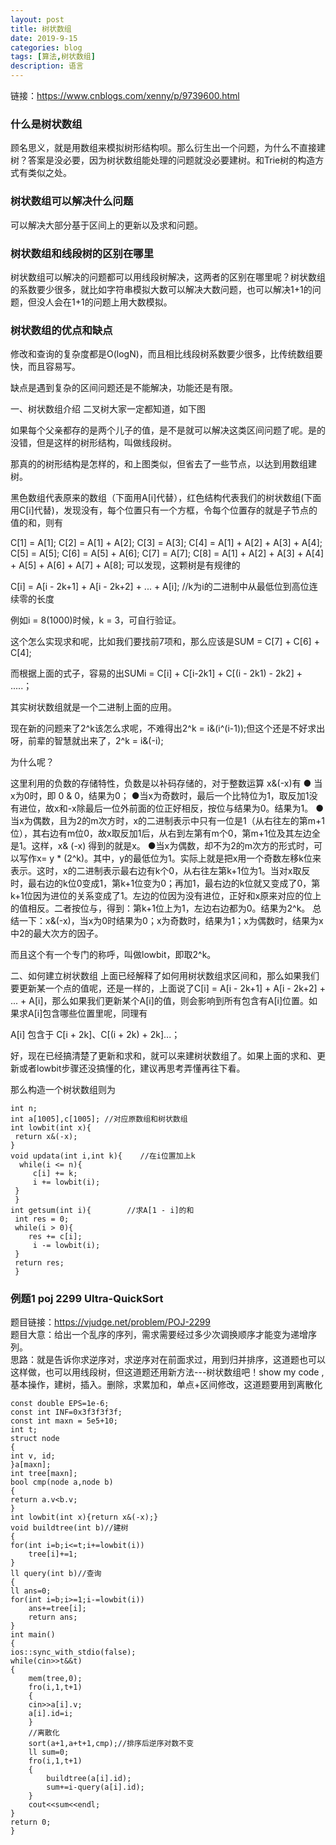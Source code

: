 ```yaml
---
layout: post
title: 树状数组
date: 2019-9-15
categories: blog
tags: [算法,树状数组]
description: 语言
---
```

链接：<https://www.cnblogs.com/xenny/p/9739600.html><br/>
### 什么是树状数组
顾名思义，就是用数组来模拟树形结构呗。那么衍生出一个问题，为什么不直接建树？答案是没必要，因为树状数组能处理的问题就没必要建树。和Trie树的构造方式有类似之处。

### 树状数组可以解决什么问题
可以解决大部分基于区间上的更新以及求和问题。

### 树状数组和线段树的区别在哪里
树状数组可以解决的问题都可以用线段树解决，这两者的区别在哪里呢？树状数组的系数要少很多，就比如字符串模拟大数可以解决大数问题，也可以解决1+1的问题，但没人会在1+1的问题上用大数模拟。

### 树状数组的优点和缺点
修改和查询的复杂度都是O(logN)，而且相比线段树系数要少很多，比传统数组要快，而且容易写。

缺点是遇到复杂的区间问题还是不能解决，功能还是有限。

一、树状数组介绍
二叉树大家一定都知道，如下图

如果每个父亲都存的是两个儿子的值，是不是就可以解决这类区间问题了呢。是的没错，但是这样的树形结构，叫做线段树。

那真的的树形结构是怎样的，和上图类似，但省去了一些节点，以达到用数组建树。



黑色数组代表原来的数组（下面用A[i]代替），红色结构代表我们的树状数组(下面用C[i]代替)，发现没有，每个位置只有一个方框，令每个位置存的就是子节点的值的和，则有

C[1] = A[1];
C[2] = A[1] + A[2];
C[3] = A[3];
C[4] = A[1] + A[2] + A[3] + A[4];
C[5] = A[5];
C[6] = A[5] + A[6];
C[7] = A[7];
C[8] = A[1] + A[2] + A[3] + A[4] + A[5] + A[6] + A[7] + A[8];
可以发现，这颗树是有规律的

C[i] = A[i - 2k+1] + A[i - 2k+2] + ... + A[i];   //k为i的二进制中从最低位到高位连续零的长度

例如i = 8(1000)时候，k = 3，可自行验证。

这个怎么实现求和呢，比如我们要找前7项和，那么应该是SUM = C[7] + C[6] + C[4];

而根据上面的式子，容易的出SUMi = C[i] + C[i-2k1] + C[(i - 2k1) - 2k2] + .....；

其实树状数组就是一个二进制上面的应用。

现在新的问题来了2^k该怎么求呢，不难得出2^k = i&(i^(i-1));但这个还是不好求出呀，前辈的智慧就出来了，2^k = i&(-i);

为什么呢？

这里利用的负数的存储特性，负数是以补码存储的，对于整数运算 x&(-x)有
       ● 当x为0时，即 0 & 0，结果为0；
       ●当x为奇数时，最后一个比特位为1，取反加1没有进位，故x和-x除最后一位外前面的位正好相反，按位与结果为0。结果为1。
       ●当x为偶数，且为2的m次方时，x的二进制表示中只有一位是1（从右往左的第m+1位），其右边有m位0，故x取反加1后，从右到左第有m个0，第m+1位及其左边全是1。这样，x& (-x) 得到的就是x。 
       ●当x为偶数，却不为2的m次方的形式时，可以写作x= y * (2^k)。其中，y的最低位为1。实际上就是把x用一个奇数左移k位来表示。这时，x的二进制表示最右边有k个0，从右往左第k+1位为1。当对x取反时，最右边的k位0变成1，第k+1位变为0；再加1，最右边的k位就又变成了0，第k+1位因为进位的关系变成了1。左边的位因为没有进位，正好和x原来对应的位上的值相反。二者按位与，得到：第k+1位上为1，左边右边都为0。结果为2^k。
        总结一下：x&(-x)，当x为0时结果为0；x为奇数时，结果为1；x为偶数时，结果为x中2的最大次方的因子。

而且这个有一个专门的称呼，叫做lowbit，即取2^k。

二、如何建立树状数组
上面已经解释了如何用树状数组求区间和，那么如果我们要更新某一个点的值呢，还是一样的，上面说了C[i] = A[i - 2k+1] + A[i - 2k+2] + ... + A[i]，那么如果我们更新某个A[i]的值，则会影响到所有包含有A[i]位置。如果求A[i]包含哪些位置里呢，同理有

A[i] 包含于 C[i + 2k]、C[(i + 2k) + 2k]...；

 

好，现在已经搞清楚了更新和求和，就可以来建树状数组了。如果上面的求和、更新或者lowbit步骤还没搞懂的化，建议再思考弄懂再往下看。

那么构造一个树状数组则为

    int n;
    int a[1005],c[1005]; //对应原数组和树状数组 
    int lowbit(int x){
     return x&(-x);
    } 
    void updata(int i,int k){    //在i位置加上k
      while(i <= n){
         c[i] += k;
         i += lowbit(i);
     }
     } 
    int getsum(int i){        //求A[1 - i]的和
     int res = 0;
     while(i > 0){
        res += c[i];
         i -= lowbit(i);
     }
     return res;
     }

### 例题1 poj 2299 Ultra-QuickSort 
题目链接：<https://vjudge.net/problem/POJ-2299><br/>
题目大意：给出一个乱序的序列，需求需要经过多少次调换顺序才能变为递增序列。<br/>
思路：就是告诉你求逆序对，求逆序对在前面求过，用到归并排序，这道题也可以这样做，也可以用线段树，但这道题还用新方法---树状数组吧！show my code ,基本操作，建树，插入。删除，求累加和，单点+区间修改，这道题要用到离散化

    const double EPS=1e-6;
    const int INF=0x3f3f3f3f;
    const int maxn = 5e5+10;
    int t;
    struct node
    {
    int v, id;
    }a[maxn];
    int tree[maxn];
    bool cmp(node a,node b)
    {
    return a.v<b.v;
    }
    int lowbit(int x){return x&(-x);}
    void buildtree(int b)//建树
    {
    for(int i=b;i<=t;i+=lowbit(i))
        tree[i]+=1;
    }
    ll query(int b)//查询
    {
    ll ans=0;
    for(int i=b;i>=1;i-=lowbit(i))
        ans+=tree[i];
        return ans;
    }
    int main()
    {
    ios::sync_with_stdio(false);
    while(cin>>t&&t)
    {
        mem(tree,0);
        fro(i,1,t+1)
        {
        cin>>a[i].v;
        a[i].id=i;
        }
        //离散化
        sort(a+1,a+t+1,cmp);//排序后逆序对数不变
        ll sum=0;
        fro(i,1,t+1)
        {
            buildtree(a[i].id);
            sum+=i-query(a[i].id);
        }
        cout<<sum<<endl;
    }
    return 0;
    }














